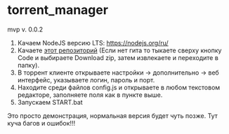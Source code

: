 # torrent_manager
mvp v. 0.0.2

1. Качаем NodeJS версию LTS: https://nodejs.org/ru/
2. Качаете [этот репозиторий](https://github.com/aliasxrus/torrent-manager) (Если нет гита то тыкаете сверху кнопку Code и выбираете Download zip, затем извлекаете и переходите в папку).
3. В торрент клиенте открываете настройки -> дополнительно -> веб интерфейс, указываете логин, пароль и порт.
4. Находите среди файлов config.js и открываете в любом текстовом редакторе, заполняете поля как в пункте выше.
5. Запускаем START.bat
    
Это просто демонстрация, нормальная версия будет чуть позже. Тут куча багов и ошибок!!!
